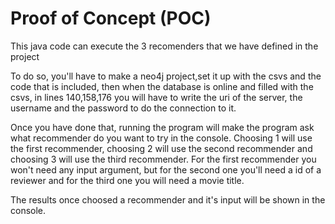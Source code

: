 # Proof of Concept (POC)

This java code can execute the 3 recomenders that we have defined in the project

To do so, you'll have to make a neo4j project,set it up with the csvs and the code that is included,
then when the database is online and filled with the csvs, in lines 140,158,176 you will have to write
the uri of the server, the username and the password to do the connection to it. 

Once you have done that, running the program will make the program ask what recommender do you want to
try in the console. Choosing 1 will use the first recommender, choosing 2 will use the second recommender
and choosing 3 will use the third recommender. For the first recommender you won't need any input argument,
but for the second one you'll need a id of a reviewer and for the third one you will need a movie title.

The results once choosed a recommender and it's input will be shown in the console.
